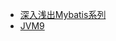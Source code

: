 - [深入浅出Mybatis系列](https://www.cnblogs.com/dongying/category/620960.html)
- [JVM9](https://www.cnblogs.com/haitaofeiyang/category/1097778.html)
